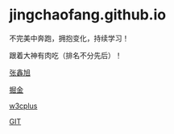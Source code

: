 # jingchaofang.github.io

不完美中奔跑，拥抱变化，持续学习！

跟着大神有肉吃（排名不分先后）！

[张鑫旭](http://www.zhangxinxu.com/)

[掘金](http://gold.xitu.io)

[w3cplus](http://w3cplus.com)

[GIT](https://git-scm.com/)
